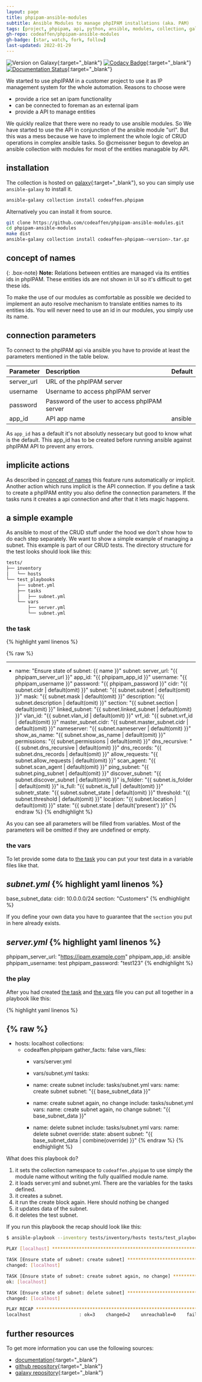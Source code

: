 ```yaml
---
layout: page
title: phpipam-ansible-modules
subtitle: Ansible Modules to manage phpIPAM installations (aka. PAM)
tags: [project, phpipam, api, python, ansible, modules, collection, galaxy]
gh-repo: codeaffen/phpipam-ansible-modules
gh-badge: [star, watch, fork, follow]
last-updated: 2022-01-29
---
```


![Version on Galaxy](https://img.shields.io/badge/dynamic/json?style=flat&label=galaxy&prefix=v&url=https://galaxy.ansible.com/api/v2/collections/codeaffen/phpipam/&query=latest_version.version){:target="_blank"}
[![Codacy Badge](https://app.codacy.com/project/badge/Grade/0372c2bb95e845ce96fa5d4cf13ca1ca)](https://www.codacy.com/gh/codeaffen/phpipam-ansible-modules/dashboard?utm_source=github.com&amp;utm_medium=referral&amp;utm_content=codeaffen/phpipam-ansible-modules&amp;utm_campaign=Badge_Grade){:target="_blank"}
[![Documentation Status](https://readthedocs.org/projects/phpipam-ansible-modules/badge/?version=develop)](https://phpipam-ansible-modules.readthedocs.io/en/develop/?badge=develop){:target="_blank"}

We started to use phpIPAM in a customer project to use it as IP management system for the whole automation. Reasons to choose were

* provide a rice set an ipam functionality
* can be connected to foreman as an external ipam
* provide a API to manage entities

We quickly realize that there were no ready to use ansible modules. So We have started to use the API in conjunction of the ansible module "url". But this was a mess because we have to implement the whole logic of CRUD operations in complex ansible tasks.
So @cmeissner begun to develop an ansible collection with modules for most of the entities managable by API.

## installation

The collection is hosted on [galaxy](https://galaxy.ansible.com/codeaffen/phpipme){:target="_blank"}, so you can simply use `ansible-galaxy` to install it.

~~~bash
ansible-galaxy collection install codeaffen.phpipam
~~~

Alternatively you can install it from source.

~~~bash
git clone https://github.com/codeaffen/phpipam-ansible-modules.git
cd phpipam-ansible-modules
make dist
ansible-galaxy collection install codeaffen-phpipam-<version>.tar.gz
~~~

## concept of names

{: .box-note}
**Note:** Relations between entities are managed via its entities ids in phpIPAM. These entities ids are not shown in UI so it's difficult to get these ids.

To make the use of our modules as comfortable as possible we decided to implement an auto resolve mechanism to translate entities names to its entities ids.
You will never need to use an id in our modules, you simply use its name.

## connection parameters

To connect to the phpIPAM api via ansible you have to provide at least the parameters mentioned in the table below.

| Parameter | Description | Default |
| :--------- | :----------- |:------- |
| server_url | URL of the phpIPAM server | |
| username | Username to access phpIPAM server | |
| password | Password of the user to access phpIPAM server | |
| app_id | API app name | ansible |

As `app_id` has a default it's not absolutly nessecary but good to know what is the default. This app_id has to be created before running ansible against phpIPAM API to prevent any errors.

## implicite actions

As described in [concept of names](#concept-of-names) this feature runs automatically or implicit. Another action which runs implicit is the API connection. If you define a task to create a phpIPAM entity you also define the connection parameters. If the tasks runs it creates a api connection and after that it lets magic happens.

## a simple example

As ansible to most of the CRUD stuff under the hood we don't show how to do each step separately. We want to show a simple example of managing a subnet. This example is part of our CRUD tests.
The directory structure for the test looks should look like this:

~~~bash
tests/
├── inventory
│   └── hosts
└── test_playbooks
    ├── subnet.yml
    ├── tasks
    │   ├── subnet.yml
    └── vars
        ├── server.yml
        └── subnet.yml
~~~

### the task

{% highlight yaml linenos %}

{% raw %}

---

- name: "Ensure state of subnet: {{ name }}"
  subnet:
    server_url: "{{ phpipam_server_url }}"
    app_id: "{{ phpipam_app_id }}"
    username: "{{ phpipam_username }}"
    password: "{{ phpipam_password }}"
    cidr: "{{ subnet.cidr | default(omit) }}"
    subnet: "{{ subnet.subnet | default(omit) }}"
    mask: "{{ subnet.mask | default(omit) }}"
    description: "{{ subnet.description | default(omit) }}"
    section: "{{ subnet.section | default(omit) }}"
    linked_subnet: "{{ subnet.linked_subnet | default(omit) }}"
    vlan_id: "{{ subnet.vlan_id | default(omit) }}"
    vrf_id: "{{ subnet.vrf_id | default(omit) }}"
    master_subnet.cidr: "{{ subnet.master_subnet.cidr | default(omit) }}"
    nameserver: "{{ subnet.nameserver | default(omit) }}"
    show_as_name: "{{ subnet.show_as_name | default(omit) }}"
    permissions: "{{ subnet.permissions | default(omit) }}"
    dns_recursive: "{{ subnet.dns_recursive | default(omit) }}"
    dns_records: "{{ subnet.dns_records | default(omit) }}"
    allow_requests: "{{ subnet.allow_requests | default(omit) }}"
    scan_agent: "{{ subnet.scan_agent | default(omit) }}"
    ping_subnet: "{{ subnet.ping_subnet | default(omit) }}"
    discover_subnet: "{{ subnet.discover_subnet | default(omit) }}"
    is_folder: "{{ subnet.is_folder | default(omit) }}"
    is_full: "{{ subnet.is_full | default(omit) }}"
    subnetr_state: "{{ subnet.subnet_state | default(omit) }}"
    threshold: "{{ subnet.threshold | default(omit) }}"
    location: "{{ subnet.location | default(omit) }}"
    state: "{{ subnet.state | default('present') }}"
{% endraw %}
{% endhighlight %}

As you can see all parameters will be filled from variables. Most of the parameters will be omitted if they are undefined or empty.

### the vars

To let provide some data to [the task](#the-task) you can put your test data in a variable files like that.

*subnet.yml*
{% highlight yaml linenos %}
---
base_subnet_data:
  cidr: 10.0.0.0/24
  section: "Customers"
{% endhighlight %}

If you define your own data you have to guarantee that the `section` you put in here already exists.

*server.yml*
{% highlight yaml linenos %}
---
phpipam_server_url: "https://ipam.example.com"
phpipam_app_id: ansible
phpipam_username: test
phpipam_password: "test123"
{% endhighlight %}

### the play

After you had created [the task](#the-task) and [the vars](#the-vars) file you can put all together in a playbook like this:

{% highlight yaml linenos %}

{% raw %}
---
- hosts: localhost
  collections:
  - codeaffen.phpipam
  gather_facts: false
  vars_files:
    - vars/server.yml
    - vars/subnet.yml
  tasks:
    - name: create subnet
      include: tasks/subnet.yml
      vars:
        name: create subnet
        subnet: "{{ base_subnet_data }}"

    - name: create subnet again, no change
      include: tasks/subnet.yml
      vars:
        name: create subnet again, no change
        subnet: "{{ base_subnet_data }}"

    - name: delete subnet
      include: tasks/subnet.yml
      vars:
        name: delete subnet
        override:
          state: absent
        subnet: "{{ base_subnet_data | combine(override) }}"
{% endraw %}
{% endhighlight %}

What does this playbook do?

1. it sets the collection namespace to `codeaffen.phpipam` to use simply the module name without writing the fully qualified module name.
2. it loads server.yml and subnet.yml. There are the variables for the tasks defined.
3. it creates a subnet.
4. it run the create block again. Here should nothing be changed
5. it updates data of the subnet.
6. it deletes the test subnet.

If you run this playbook the recap should look like this:

~~~bash
$ ansible-playbook --inventory tests/inventory/hosts tests/test_playbooks/subnet.yml

PLAY [localhost] ************************************************************************************************************************************

TASK [Ensure state of subnet: create subnet] ********************************************************************************************************
changed: [localhost]

TASK [Ensure state of subnet: create subnet again, no change] ***************************************************************************************
ok: [localhost]

TASK [Ensure state of subnet: delete subnet] ********************************************************************************************************
changed: [localhost]

PLAY RECAP ******************************************************************************************************************************************
localhost                  : ok=3    changed=2    unreachable=0    failed=0    skipped=0    rescued=0    ignored=0
~~~

## further resources

To get more information you can use the following sources:

* [documentation](https://phpipam-ansible-modules.readthedocs.io/en/develop/){:target="_blank"}
* [github repository](https://github.com/codeaffen/phpipam-ansible-modules){:target="_blank"}
* [galaxy repository](https://galaxy.ansible.com/codeaffen/phpipam){:target="_blank"}
